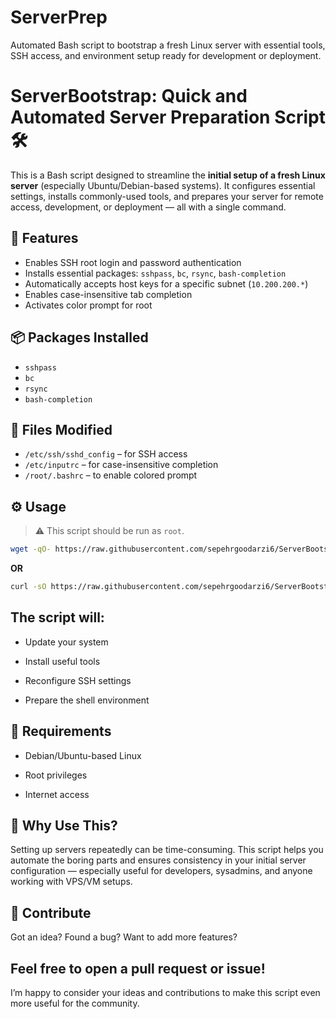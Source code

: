 # ServerPrep
Automated Bash script to bootstrap a fresh Linux server with essential tools, SSH access, and environment setup ready for development or deployment.

# ServerBootstrap: Quick and Automated Server Preparation Script 🛠️

This is a Bash script designed to streamline the **initial setup of a fresh Linux server** (especially Ubuntu/Debian-based systems). It configures essential settings, installs commonly-used tools, and prepares your server for remote access, development, or deployment — all with a single command.

## 🚀 Features

- Enables SSH root login and password authentication
- Installs essential packages: `sshpass`, `bc`, `rsync`, `bash-completion`
- Automatically accepts host keys for a specific subnet (`10.200.200.*`)
- Enables case-insensitive tab completion
- Activates color prompt for root

## 📦 Packages Installed

- `sshpass`
- `bc`
- `rsync`
- `bash-completion`

## 📁 Files Modified

- `/etc/ssh/sshd_config` – for SSH access
- `/etc/inputrc` – for case-insensitive completion
- `/root/.bashrc` – to enable colored prompt

## ⚙️ Usage

> ⚠️ This script should be run as `root`.

```bash
wget -qO- https://raw.githubusercontent.com/sepehrgoodarzi6/ServerBootstrap/main/bootstrap.sh | bash
```
**OR**
```bash
curl -sO https://raw.githubusercontent.com/sepehrgoodarzi6/ServerBootstrap/main/bootstrap.sh && chmod +x bootstrap.sh && ./bootstrap.sh
```

## The script will:

- Update your system

- Install useful tools

- Reconfigure SSH settings

- Prepare the shell environment

## 📌 Requirements
- Debian/Ubuntu-based Linux

- Root privileges

- Internet access

## 🧠 Why Use This?
Setting up servers repeatedly can be time-consuming. This script helps you automate the boring parts and ensures consistency in your initial server configuration — especially useful for developers, sysadmins, and anyone working with VPS/VM setups.

## 🤝 Contribute
Got an idea? Found a bug? Want to add more features?

## Feel free to open a pull request or issue!
I’m happy to consider your ideas and contributions to make this script even more useful for the community.


